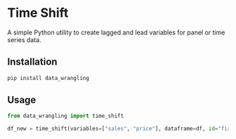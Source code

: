 # Time Shift

A simple Python utility to create lagged and lead variables for panel or time series data.

## Installation

```bash
pip install data_wrangling
```

## Usage

```python
from data_wrangling import time_shift

df_new = time_shift(variables=["sales", "price"], dataframe=df, id="firm", time="year", shift=1)
```
